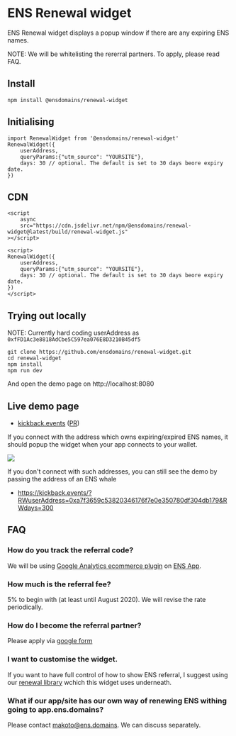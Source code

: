 # ENS Renewal widget

ENS Renewal widget displays a popup window if there are any expiring ENS names.

NOTE: We will be whitelisting the rererral partners. To apply, please read FAQ.

## Install

```
npm install @ensdomains/renewal-widget
```

## Initialising


```
import RenewalWidget from '@ensdomains/renewal-widget'
RenewalWidget({
    userAddress,
    queryParams:{"utm_source": "YOURSITE"},
    days: 30 // optional. The default is set to 30 days beore expiry date.
})
```

## CDN

```
<script
    async
    src="https://cdn.jsdelivr.net/npm/@ensdomains/renewal-widget@latest/build/renewal-widget.js"
></script>

<script>
RenewalWidget({
    userAddress,
    queryParams:{"utm_source": "YOURSITE"},
    days: 30 // optional. The default is set to 30 days beore expiry date.
})
</script>
```

## Trying out locally

NOTE: Currently hard coding userAddress as `0xfFD1Ac3e8818AdCbe5C597ea076E8D3210B45df5`

```
git clone https://github.com/ensdomains/renewal-widget.git
cd renewal-widget
npm install
npm run dev
```

And open the demo page on http://localhost:8080

## Live demo page 

- [kickback.events](https://kickback.events) ([PR](https://github.com/wearekickback/app/pull/338/files))

If you connect with the address which owns expiring/expired ENS names, it should popup the widget when your app connects to your wallet.

![](https://i.ibb.co/dQ6nhxd/Screenshot-2020-05-11-at-10-30-06.png)

If you don't connect with such addresses, you can still see the demo by passing the address of an ENS whale 

- https://kickback.events/?RWuserAddress=0xa7f3659c53820346176f7e0e350780df304db179&RWdays=300


## FAQ

### How do you track the referral code?

We will be using [Google Analytics ecommerce plugin](https://developers.google.com/analytics/devguides/collection/analyticsjs/ecommerce) on [ENS App](https://app.ens.domains).

### How much is the referral fee?

5% to begin with (at least until August 2020). We will revise the rate periodically.

### How do I become the referral partner?

Please apply via [google form](https://forms.gle/zCX5RH1aQ4RnTnAXA)

### I want to customise the widget.

If you want to have full control of how to show ENS referral, I suggest using our [renewal library](https://github.com/ensdomains/renewal) wchich this widget uses underneath.

### What if our app/site has our own way of renewing ENS withing going to app.ens.domains?

Please contact makoto@ens.domains. We can discuss separately.
